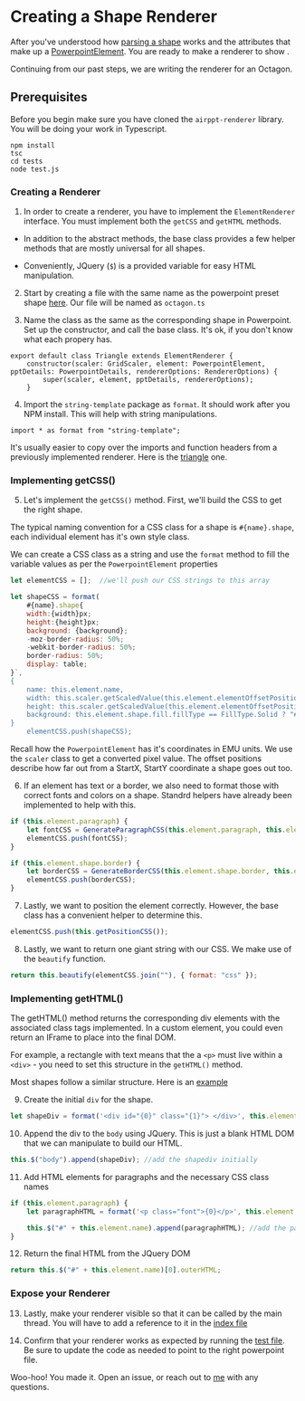 # Creating a Shape Renderer

After you've understood how [parsing a shape](aaa) works and the attributes that make up a [PowerpointElement](a). You are ready to make a renderer to show .

Continuing from our past steps, we are writing the renderer for an Octagon.

## Prerequisites

Before you begin make sure you have cloned the `airppt-renderer` library. You will be doing your work in Typescript.

```
npm install
tsc
cd tests
node test.js
```

### Creating a Renderer

1. In order to create a renderer, you have to implement the `ElementRenderer` interface. You must implement both the `getCSS` and `getHTML` methods.

- In addition to the abstract methods, the base class provides a few helper methods that are mostly universal for all shapes.

- Conveniently, JQuery (`$`) is a provided variable for easy HTML manipulation.

2. Start by creating a file with the same name as the powerpoint preset shape [here](http://officeopenxml.com/drwSp-prstGeom.php). Our file will be named as `octagon.ts`

3) Name the class as the same as the corresponding shape in Powerpoint. Set up the constructor, and call the base class. It's ok, if you don't know what each propery has.

```
export default class Triangle extends ElementRenderer {
	constructor(scaler: GridScaler, element: PowerpointElement, pptDetails: PowerpointDetails, rendererOptions: RendererOptions) {
		super(scaler, element, pptDetails, rendererOptions);
	}

```

4. Import the `string-template` package as `format`. It should work after you NPM install. This will help with string manipulations.

`import * as format from "string-template";`

It's usually easier to copy over the imports and function headers from a previously implemented renderer. Here is the [triangle](https://github.com/airpptx/airppt-renderer/blob/master/ts/renderers/shapes/triangle.ts) one.

### Implementing getCSS()

5. Let's implement the `getCSS()` method. First, we'll build the CSS to get the right shape.

The typical naming convention for a CSS class for a shape is `#{name}.shape`, each individual element has it's own style class.

We can create a CSS class as a string and use the `format` method to fill the variable values as per the `PowerpointElement` properties

```javascript
let elementCSS = [];  //we'll push our CSS strings to this array

let shapeCSS = format(
	#{name}.shape{
    width:{width}px;
    height:{height}px;
    background: {background};
    -moz-border-radius: 50%;
    -webkit-border-radius: 50%;
    border-radius: 50%;
	display: table;
}`,
{
	name: this.element.name,
	width: this.scaler.getScaledValue(this.element.elementOffsetPosition.cx),
	height: this.scaler.getScaledValue(this.element.elementOffsetPosition.cy),
	background: this.element.shape.fill.fillType == FillType.Solid ? "#" + this.element.shape.fill.fillColor : "transparent"
}
	elementCSS.push(shapeCSS);

```

Recall how the `PowerpointElement` has it's coordinates in EMU units. We use the `scaler` class to get a converted pixel value. The offset positions describe how far out from a StartX, StartY coordinate a shape goes out too.

6. If an element has text or a border, we also need to format those with correct fonts and colors on a shape. Standrd helpers have already been implemented to help with this.

```javascript
if (this.element.paragraph) {
	let fontCSS = GenerateParagraphCSS(this.element.paragraph, this.element.name);
	elementCSS.push(fontCSS);
}

if (this.element.shape.border) {
	let borderCSS = GenerateBorderCSS(this.element.shape.border, this.element.name);
	elementCSS.push(borderCSS);
}
```

7. Lastly, we want to position the element correctly. However, the base class has a convenient helper to determine this.

```javascript
elementCSS.push(this.getPositionCSS());
```

8. Lastly, we want to return one giant string with our CSS. We make use of the `beautify` function.

```javascript
return this.beautify(elementCSS.join(""), { format: "css" });
```

### Implementing getHTML()

The getHTML() method returns the corresponding div elements with the associated class tags implemented. In a custom element, you could even return an IFrame to place into the final DOM.

For example, a rectangle with text means that the a `<p>` must live within a `<div>` - you need to set this structure in the `getHTML()` method.

Most shapes follow a similar structure. Here is an [example](https://github.com/airpptx/airppt-renderer/blob/master/ts/renderers/shapes/rectangle.ts#L56)

9. Create the initial `div` for the shape.

```javascript
let shapeDiv = format('<div id="{0}" class="{1}"> </div>', this.element.name, "position shape");
```

10. Append the div to the `body` using JQuery. This is just a blank HTML DOM that we can manipulate to build our HTML.

```javascript
this.$("body").append(shapeDiv); //add the shapediv initially
```

11. Add HTML elements for paragraphs and the necessary CSS class names

```javascript
if (this.element.paragraph) {
	let paragraphHTML = format('<p class="font">{0}</p>', this.element.paragraph.text);

	this.$("#" + this.element.name).append(paragraphHTML); //add the paragraph div within the div
}
```

12. Return the final HTML from the JQuery DOM

```javascript
return this.$("#" + this.element.name)[0].outerHTML;
```

### Expose your Renderer

13. Lastly, make your renderer visible so that it can be called by the main thread. You will have to add a reference to it in the [index file](https://github.com/airpptx/airppt-renderer/blob/master/ts/renderers/index.ts)

14. Confirm that your renderer works as expected by running the [test file](https://github.com/airpptx/airppt-renderer/tree/master/tests). Be sure to update the code as needed to point to the right powerpoint file.

Woo-hoo! You made it. Open an issue, or reach out to [me](mailto:rlingineni@live.com) with any questions.
